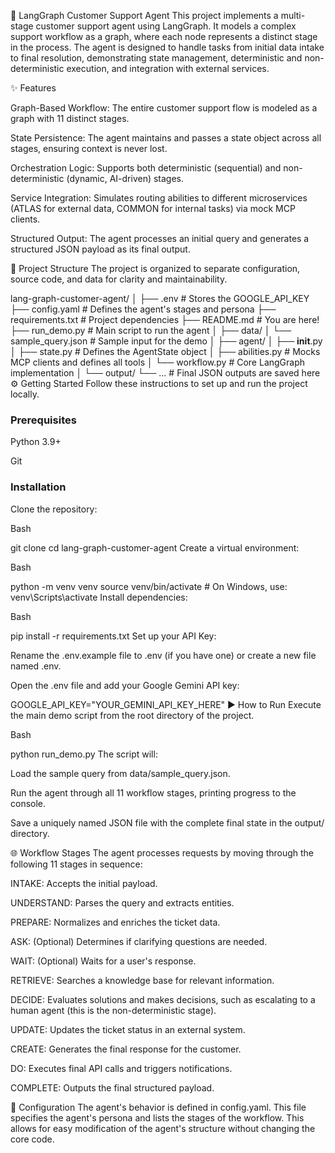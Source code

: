 🤖 LangGraph Customer Support Agent
This project implements a multi-stage customer support agent using LangGraph. It models a complex support workflow as a graph, where each node represents a distinct stage in the process. The agent is designed to handle tasks from initial data intake to final resolution, demonstrating state management, deterministic and non-deterministic execution, and integration with external services.

✨ Features

Graph-Based Workflow: The entire customer support flow is modeled as a graph with 11 distinct stages. 


State Persistence: The agent maintains and passes a state object across all stages, ensuring context is never lost. 


Orchestration Logic: Supports both deterministic (sequential) and non-deterministic (dynamic, AI-driven) stages. 



Service Integration: Simulates routing abilities to different microservices (ATLAS for external data, COMMON for internal tasks) via mock MCP clients. 



Structured Output: The agent processes an initial query and generates a structured JSON payload as its final output. 

📂 Project Structure
The project is organized to separate configuration, source code, and data for clarity and maintainability.

lang-graph-customer-agent/
│
├── .env                  # Stores the GOOGLE_API_KEY
├── config.yaml           # Defines the agent's stages and persona
├── requirements.txt      # Project dependencies
├── README.md             # You are here!
├── run_demo.py           # Main script to run the agent
│
├── data/
│   └── sample_query.json # Sample input for the demo
│
├── agent/
│   ├── __init__.py
│   ├── state.py          # Defines the AgentState object
│   ├── abilities.py      # Mocks MCP clients and defines all tools
│   └── workflow.py       # Core LangGraph implementation
│
└── output/
    └── ...               # Final JSON outputs are saved here
⚙️ Getting Started
Follow these instructions to set up and run the project locally.

### Prerequisites
Python 3.9+

Git

### Installation
Clone the repository:

Bash

git clone <your-repository-url>
cd lang-graph-customer-agent
Create a virtual environment:

Bash

python -m venv venv
source venv/bin/activate  # On Windows, use: venv\Scripts\activate
Install dependencies:

Bash

pip install -r requirements.txt
Set up your API Key:

Rename the .env.example file to .env (if you have one) or create a new file named .env.

Open the .env file and add your Google Gemini API key:

GOOGLE_API_KEY="YOUR_GEMINI_API_KEY_HERE"
▶️ How to Run
Execute the main demo script from the root directory of the project.

Bash

python run_demo.py
The script will:

Load the sample query from data/sample_query.json.

Run the agent through all 11 workflow stages, printing progress to the console.

Save a uniquely named JSON file with the complete final state in the output/ directory.

🌐 Workflow Stages
The agent processes requests by moving through the following 11 stages in sequence: 


INTAKE: Accepts the initial payload. 


UNDERSTAND: Parses the query and extracts entities. 


PREPARE: Normalizes and enriches the ticket data. 


ASK: (Optional) Determines if clarifying questions are needed. 


WAIT: (Optional) Waits for a user's response. 


RETRIEVE: Searches a knowledge base for relevant information. 


DECIDE: Evaluates solutions and makes decisions, such as escalating to a human agent (this is the non-deterministic stage). 


UPDATE: Updates the ticket status in an external system. 



CREATE: Generates the final response for the customer. 



DO: Executes final API calls and triggers notifications. 


COMPLETE: Outputs the final structured payload. 

📜 Configuration
The agent's behavior is defined in config.yaml. This file specifies the agent's persona and lists the stages of the workflow. This allows for easy modification of the agent's structure without changing the core code.